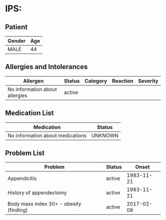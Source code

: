# IPS:

## Patient

|Gender|Age|
|---|---|
|MALE|44|

## Allergies and Intolerances

|Allergen|Status|Category|Reaction|Severity|
|---|---|---|---|---|
|No information about allergies|active||||

## Medication List

|Medication|Status|
|---|---|
|No information about medications|UNKNOWN|

## Problem List

|Problem|Status|Onset|
|---|---|---|
|Appendicitis|active|1983-11-21|
|History of appendectomy|active|1983-11-21|
|Body mass index 30+ - obesity (finding)|active|2017-02-08|

